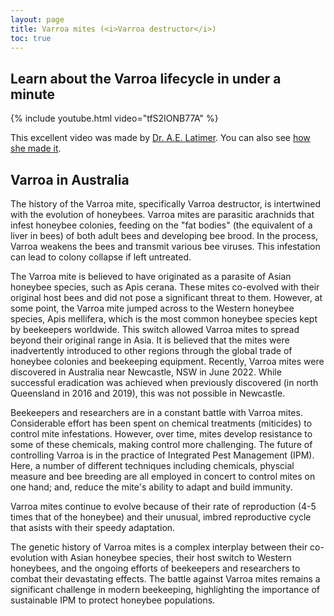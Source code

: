 ```yaml
---
layout: page
title: Varroa mites (<i>Varroa destructor</i>)
toc: true
---
```


## Learn about the Varroa lifecycle in under a minute

{% include youtube.html video="tfS2IONB77A" %}

This excellent video was made by [Dr. A.E. Latimer](https://aelawild.com). You can also see [how she made it](https://www.youtube.com/watch?v=k2oXnKMrmKo&ab_channel=StudioWild).

## Varroa in Australia

The history of the Varroa mite, specifically Varroa destructor, is intertwined with the evolution of honeybees. Varroa mites are parasitic arachnids that infest honeybee colonies, feeding on the "fat bodies" (the equivalent of a liver in bees) of both adult bees and developing bee brood. In the process, Varroa weakens the bees and transmit various bee viruses. This infestation can lead to colony collapse if left untreated.

The Varroa mite is believed to have originated as a parasite of Asian honeybee species, such as Apis cerana. These mites co-evolved with their original host bees and did not pose a significant threat to them. However, at some point, the Varroa mite jumped across to the Western honeybee species, Apis mellifera, which is the most common honeybee species kept by beekeepers worldwide. This switch allowed Varroa mites to spread beyond their original range in Asia. It is believed that the mites were inadvertently introduced to other regions through the global trade of honeybee colonies and beekeeping equipment. Recently, Varroa mites were discovered in Australia near Newcastle, NSW in June 2022. While successful eradication was achieved when previously discovered (in north Queensland in 2016 and 2019), this was not possible in Newcastle. 

Beekeepers and researchers are in a constant battle with Varroa mites. Considerable effort has been spent on chemical treatments (miticides) to control mite infestations. However, over time, mites develop resistance to some of these chemicals, making control more challenging. The future of controlling Varroa is in the practice of Integrated Pest Management (IPM). Here, a number of different techniques including chemicals, physcial measure and bee breeding are all employed in concert to control mites on one hand; and, reduce the mite's ability to adapt and build immunity.  

Varroa mites continue to evolve because of their rate of reproduction (4-5 times that of the honeybee) and their unusual, imbred reproductive cycle that asists with their speedy adaptation.

The genetic history of Varroa mites is a complex interplay between their co-evolution with Asian honeybee species, their host switch to Western honeybees, and the ongoing efforts of beekeepers and researchers to combat their devastating effects. The battle against Varroa mites remains a significant challenge in modern beekeeping, highlighting the importance of sustainable IPM to protect honeybee populations.
